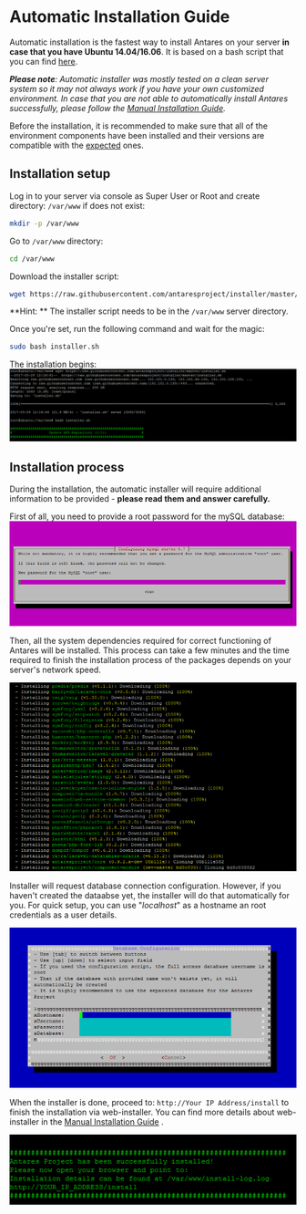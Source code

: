 # Automatic Installation Guide

Automatic installation is the fastest way to install Antares on your server **in case that you have Ubuntu 14.04/16.06**. It is based on a bash script that you can find [here](https://raw.githubusercontent.com/antaresproject/installer/master/installer.sh).

***Please note**: Automatic installer was mostly tested on a clean server system so it may not always work if you have your own customized environment. In case that you are not able to automatically install Antares successfully, please follow the [Manual Installation Guide](manual_installation_guide.md).*

Before the installation, it is recommended to make sure that all of the environment components have been installed and their versions are compatible with the [expected](requirements.md) ones.  


## Installation setup

Log in to your server via console as Super User or Root and create directory: `/var/www` if does not exist:
```bash
mkdir -p /var/www
```

Go to `/var/www` directory:
```bash
cd /var/www
```

Download the installer script:
```bash
wget https://raw.githubusercontent.com/antaresproject/installer/master/installer.sh
```

**Hint: ** The installer script needs to be in the `/var/www` server directory.

Once you're set, run the following command and wait for the magic:

```bash
sudo bash installer.sh
```

The installation begins:
![installation_step_1](../img/docs/installation/installation_guide/installation_step_1.png)


## Installation process
During the installation, the automatic installer will require additional information to be provided - **please read them and answer carefully.**

First of all, you need to provide a root password for the mySQL database:
![installation_step_2](../img/docs/installation/installation_guide/installation_step_2.png)

Then, all the system dependencies required for correct functioning of Antares will be installed. This process can take a few minutes and the time required to finish the installation process of the packages depends on your server's network speed.

![installation_step_3](../img/docs/installation/installation_guide/installation_step_3.png)

Installer will request database connection configuration. However, if you haven't created the dataabse yet, the installer will do that automatically for you. For quick setup, you can use "*localhost*" as a hostname an root credentials as a user details.
  
![installation_step_4](../img/docs/installation/installation_guide/installation_step_4.png)    

When the installer is done, proceed to: `http://Your IP Address/install` to finish the installation via web-installer. You can find more details about web-installer in the [Manual Installation Guide](manual_installation_guide.md#web-based-installer) .

![installation_step_5](../img/docs/installation/installation_guide/installation_step_5.png)

